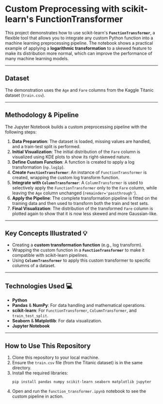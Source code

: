 # Custom Preprocessing with scikit-learn's FunctionTransformer

This project demonstrates how to use scikit-learn's **`FunctionTransformer`**, a flexible tool that allows you to integrate any custom Python function into a machine learning preprocessing pipeline. The notebook shows a practical example of applying a **logarithmic transformation** to a skewed feature to make its distribution more normal, which can improve the performance of many machine learning models.

---
## Dataset

The demonstration uses the `Age` and `Fare` columns from the Kaggle Titanic dataset (`train.csv`).

---
## Methodology & Pipeline

The Jupyter Notebook builds a custom preprocessing pipeline with the following steps:
1.  **Data Preparation**: The dataset is loaded, missing values are handled, and a train-test split is performed.
2.  **Initial Visualization**: The initial distribution of the `Fare` column is visualized using KDE plots to show its right-skewed nature.
3.  **Define Custom Function**: A function is created to apply a log transformation (`np.log1p`).
4.  **Create `FunctionTransformer`**: An instance of `FunctionTransformer` is created, wrapping the custom log transform function.
5.  **Integrate with `ColumnTransformer`**: A `ColumnTransformer` is used to selectively apply the `FunctionTransformer` only to the `Fare` column, while leaving the `Age` column unchanged (`remainder='passthrough'`).
6.  **Apply the Pipeline**: The complete transformation pipeline is fitted on the training data and then used to transform both the train and test sets.
7.  **Final Visualization**: The distribution of the transformed `Fare` column is plotted again to show that it is now less skewed and more Gaussian-like.

---
## Key Concepts Illustrated 💡

* Creating a **custom transformation function** (e.g., log transform).
* Wrapping the custom function in a **`FunctionTransformer`** to make it compatible with scikit-learn pipelines.
* Using **`ColumnTransformer`** to apply this custom transformer to specific columns of a dataset.

---
## Technologies Used 💻
* **Python**
* **Pandas** & **NumPy**: For data handling and mathematical operations.
* **scikit-learn**: For `FunctionTransformer`, `ColumnTransformer`, and `train_test_split`.
* **Seaborn** & **Matplotlib**: For data visualization.
* **Jupyter Notebook**

---
## How to Use This Repository

1.  Clone this repository to your local machine.
2.  Ensure the `train.csv` file (from the Titanic dataset) is in the same directory.
3.  Install the required libraries:
    ```bash
    pip install pandas numpy scikit-learn seaborn matplotlib jupyter
    ```
4.  Open and run the `function_transformer.ipynb` notebook to see the custom pipeline in action.
